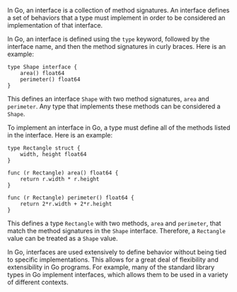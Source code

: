In Go, an interface is a collection of method signatures. An interface defines a set of behaviors that a type must implement in order to be considered an implementation of that interface.

In Go, an interface is defined using the `type` keyword, followed by the interface name, and then the method signatures in curly braces. Here is an example:

```
type Shape interface {
    area() float64
    perimeter() float64
}
```

This defines an interface `Shape` with two method signatures, `area` and `perimeter`. Any type that implements these methods can be considered a `Shape`.

To implement an interface in Go, a type must define all of the methods listed in the interface. Here is an example:

```
type Rectangle struct {
    width, height float64
}

func (r Rectangle) area() float64 {
    return r.width * r.height
}

func (r Rectangle) perimeter() float64 {
    return 2*r.width + 2*r.height
}
```

This defines a type `Rectangle` with two methods, `area` and `perimeter`, that match the method signatures in the `Shape` interface. Therefore, a `Rectangle` value can be treated as a `Shape` value.

In Go, interfaces are used extensively to define behavior without being tied to specific implementations. This allows for a great deal of flexibility and extensibility in Go programs. For example, many of the standard library types in Go implement interfaces, which allows them to be used in a variety of different contexts.